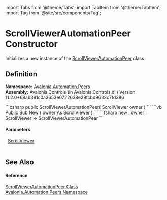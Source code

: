 import Tabs from '@theme/Tabs'; 
import TabItem from '@theme/TabItem'; 
import Tag from '@site/src/components/Tag'; 

# ScrollViewerAutomationPeer Constructor


Initializes a new instance of the <a href="T_Avalonia_Automation_Peers_ScrollViewerAutomationPeer">ScrollViewerAutomationPeer</a> class



## Definition
**Namespace:** <a href="N_Avalonia_Automation_Peers">Avalonia.Automation.Peers</a>  
**Assembly:** Avalonia.Controls (in Avalonia.Controls.dll) Version: 11.2.0+68ab391c0a3653e0722638e29fcbd9633c7fd386

<Tabs groupId="api-code-preview">
<TabItem value="csharp" label="C#">
```csharp
public ScrollViewerAutomationPeer(
	ScrollViewer owner
)
```
</TabItem>
<TabItem value="vb" label="VB">
```vb
Public Sub New ( 
	owner As ScrollViewer
)
```
</TabItem>
<TabItem value="fsharp" label="F#">
```fsharp
new : 
        owner : ScrollViewer -> ScrollViewerAutomationPeer
```
</TabItem>
</Tabs>



#### Parameters
<dl><dt>  <a href="T_Avalonia_Controls_ScrollViewer">ScrollViewer</a></dt><dd> </dd></dl>

## See Also


#### Reference
<a href="T_Avalonia_Automation_Peers_ScrollViewerAutomationPeer">ScrollViewerAutomationPeer Class</a>  
<a href="N_Avalonia_Automation_Peers">Avalonia.Automation.Peers Namespace</a>  
